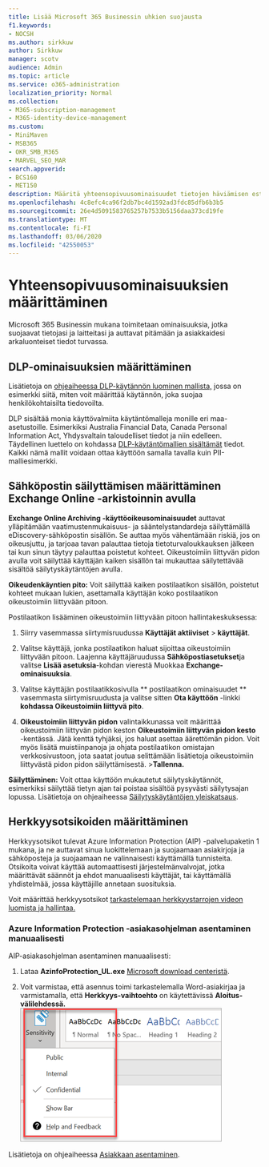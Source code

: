 ```yaml
---
title: Lisää Microsoft 365 Businessin uhkien suojausta
f1.keywords:
- NOCSH
ms.author: sirkkuw
author: Sirkkuw
manager: scotv
audience: Admin
ms.topic: article
ms.service: o365-administration
localization_priority: Normal
ms.collection:
- M365-subscription-management
- M365-identity-device-management
ms.custom:
- MiniMaven
- MSB365
- OKR_SMB_M365
- MARVEL_SEO_MAR
search.appverid:
- BCS160
- MET150
description: Määritä yhteensopivuusominaisuudet tietojen häviämisen estämiseksi ja suojaa asiakkaiden ja asiakkaidesi arkaluonteisten tietojen suojaamiseksi.
ms.openlocfilehash: 4c8efc4ca96f2db7bc4d1592ad3fdc85dfb6b3b5
ms.sourcegitcommit: 26e4d5091583765257b7533b5156daa373cd19fe
ms.translationtype: MT
ms.contentlocale: fi-FI
ms.lasthandoff: 03/06/2020
ms.locfileid: "42550053"
---
```

# <a name="set-up-compliance-features"></a>Yhteensopivuusominaisuuksien määrittäminen

Microsoft 365 Businessin mukana toimitetaan ominaisuuksia, jotka suojaavat tietojasi ja laitteitasi ja auttavat pitämään ja asiakkaidesi arkaluonteiset tiedot turvassa.

## <a name="set-up-dlp-features"></a>DLP-ominaisuuksien määrittäminen

Lisätietoja on [ohjeaiheessa DLP-käytännön luominen mallista,](https://support.office.com/article/59414438-99f5-488b-975c-5023f2254369) jossa on esimerkki siitä, miten voit määrittää käytännön, joka suojaa henkilökohtaisilta tiedovoilta. 
  
DLP sisältää monia käyttövalmiita käytäntömalleja monille eri maa-asetustoille. Esimerkiksi Australia Financial Data, Canada Personal Information Act, Yhdysvaltain taloudelliset tiedot ja niin edelleen. Täydellinen luettelo on kohdassa [DLP-käytäntömallien sisältämät](https://support.office.com/article/c2e588d3-8f4f-4937-a286-8c399f28953a) tiedot. Kaikki nämä mallit voidaan ottaa käyttöön samalla tavalla kuin PII-malliesimerkki. 
  
## <a name="set-up-email-retention-with-exchange-online-archiving"></a>Sähköpostin säilyttämisen määrittäminen Exchange Online -arkistoinnin avulla

 **Exchange Online Archiving -käyttöoikeusominaisuudet** auttavat ylläpitämään vaatimustenmukaisuus- ja sääntelystandardeja säilyttämällä eDiscovery-sähköpostin sisällön. Se auttaa myös vähentämään riskiä, jos on oikeusjuttu, ja tarjoaa tavan palauttaa tietoja tietoturvaloukkauksen jälkeen tai kun sinun täytyy palauttaa poistetut kohteet. Oikeustoimiin liittyvän pidon avulla voit säilyttää käyttäjän kaiken sisällön tai mukauttaa säilytettävää sisältöä säilytyskäytäntöjen avulla.
  
**Oikeudenkäyntien pito:** Voit säilyttää kaiken postilaatikon sisällön, poistetut kohteet mukaan lukien, asettamalla käyttäjän koko postilaatikon oikeustoimiin liittyvään pitoon. 
    
Postilaatikon lisääminen oikeustoimiin liittyvään pitoon hallintakeskuksessa:
    
1. Siirry vasemmassa siirtymisruudussa **Käyttäjät aktiiviset** \> **käyttäjät**.
    
2. Valitse käyttäjä, jonka postilaatikon haluat sijoittaa oikeustoimiin liittyvään pitoon. Laajenna käyttäjäruudussa **Sähköpostiasetukset**ja valitse **Lisää asetuksia**-kohdan vierestä Muokkaa **Exchange-ominaisuuksia**.
    
3. Valitse käyttäjän postilaatikkosivulla ** postilaatikon ominaisuudet ** vasemmasta siirtymisruudusta ja valitse sitten **Ota käyttöön** -linkki **kohdassa Oikeustoimiin liittyvä pito**.
    
4. **Oikeustoimiin liittyvän pidon** valintaikkunassa voit määrittää oikeustoimiin liittyvän pidon keston **Oikeustoimiin liittyvän pidon kesto** -kentässä. Jätä kenttä tyhjäksi, jos haluat asettaa äärettömän pidon. Voit myös lisätä muistiinpanoja ja ohjata postilaatikon omistajan verkkosivustoon, jota saatat joutua selittämään lisätietoja oikeustoimiin liittyvästä pidon pidon säilyttämisestä. \>**Tallenna.**
    
**Säilyttäminen:** Voit ottaa käyttöön mukautetut säilytyskäytännöt, esimerkiksi säilyttää tietyn ajan tai poistaa sisältöä pysyvästi säilytysajan lopussa. Lisätietoja on ohjeaiheessa [Säilytyskäytäntöjen yleiskatsaus](https://support.office.com/article/5e377752-700d-4870-9b6d-12bfc12d2423).

## <a name="set-up-sensitivity-labels"></a>Herkkyysotsikoiden määrittäminen

Herkkyysotsikot tulevat Azure Information Protection (AIP) -palvelupaketin 1 mukana, ja ne auttavat sinua luokittelemaan ja suojaamaan asiakirjoja ja sähköposteja ja suojaamaan ne valinnaisesti käyttämällä tunnisteita. Otsikoita voivat käyttää automaattisesti järjestelmänvalvojat, jotka määrittävät säännöt ja ehdot manuaalisesti käyttäjät, tai käyttämällä yhdistelmää, jossa käyttäjille annetaan suosituksia.

Voit määrittää herkkyysotsikot [tarkastelemaan herkkyystarrojen videon luomista ja hallintaa.](https://support.office.com/article/2fb96b54-7dd2-4f0c-ac8d-170790d4b8b9)



### <a name="install-the-azure-information-protection-client-manually"></a>Azure Information Protection -asiakasohjelman asentaminen manuaalisesti

AIP-asiakasohjelman asentaminen manuaalisesti:

1. Lataa **AzinfoProtection_UL.exe** [Microsoft download centeristä](https://www.microsoft.com/download/details.aspx?id=53018).
 
2. Voit varmistaa, että asennus toimi tarkastelemalla Word-asiakirjaa ja varmistamalla, että **Herkkyys-vaihtoehto** on käytettävissä **Aloitus-välilehdessä.**
<br/>![Word-asiakirjan avattava suojausvälilehti.](../media/word-sensitivity.png)

Lisätietoja on ohjeaiheessa [Asiakkaan asentaminen](https://docs.microsoft.com/azure/information-protection/infoprotect-tutorial-step3).
